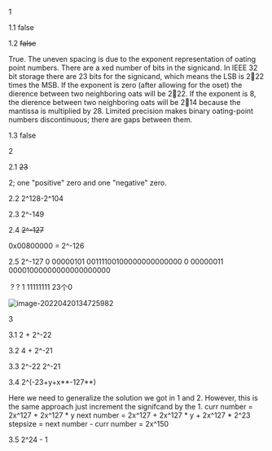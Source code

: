 1

1.1	false

1.2	~~false~~

True. The uneven spacing is due to the exponent representation of oating point
numbers. There are a xed number of bits in the signicand. In IEEE 32 bit storage
there are 23 bits for the signicand, which means the LSB is 2􀀀22 times the MSB.
If the exponent is zero (after allowing for the oset) the dierence between two
neighboring oats will be 2􀀀22. If the exponent is 8, the dierence between two
neighboring oats will be 2􀀀14 because the mantissa is multiplied by 28. Limited
precision makes binary oating-point numbers discontinuous; there are gaps between
them.

1.3	false

2

2.1	~~23~~

2; one "positive" zero and one "negative" zero.

2.2	2^128-2^104

2.3	2^-149

2.4	~~2^-127~~

0x00800000 = 2^-126

2.5	2^-127	0 00000101 00111100100000000000000	0 00000011 00001000000000000000000

​		 ?	?	1 11111111 23个0

![image-20220420134725982](C:\Users\Guosheng_W\AppData\Roaming\Typora\typora-user-images\image-20220420134725982.png)

3

3.1	2 + 2^-22

3.2	4 + 2^-21

3.3	2^-22	2^-21

3.4	2^(-23+y+x**-127**)

Here we need to generalize the solution we got in 1 and 2. However, this is the same
approach just increment the signifcand by the 1.
curr number = 2x^127 + 2x^127 * y
next number = 2x^127 + 2x^127 * y + 2x^127 * 2^23
stepsize = next number - curr number = 2x^150

3.5	2^24 - 1